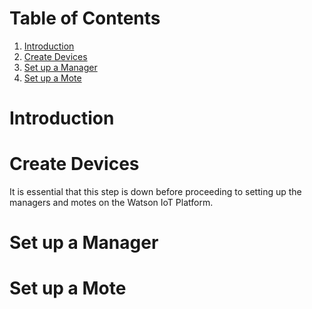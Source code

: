 Table of Contents
=================
1. [Introduction](#introduction)
1. [Create Devices](#create-devices)
1. [Set up a Manager](#set-up-a-manager)
1. [Set up a Mote](#set-up-a-mote)

# Introduction #

# Create Devices #
It is essential that this step is down before proceeding to setting up the managers and motes on the Watson IoT Platform.


# Set up a Manager #

# Set up a Mote #
